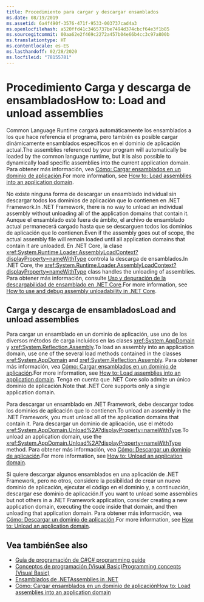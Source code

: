 ```yaml
---
title: Procedimiento para cargar y descargar ensamblados
ms.date: 08/19/2019
ms.assetid: 6a4f490f-3576-471f-9533-003737cad4a3
ms.openlocfilehash: a520ffd41c3465737be7494d374cbcf64e3f1b85
ms.sourcegitcommit: 00aa62e2f469c2272a457b04e66b4cc3c97a800b
ms.translationtype: HT
ms.contentlocale: es-ES
ms.lasthandoff: 02/28/2020
ms.locfileid: "78155781"
---
```

# <a name="how-to-load-and-unload-assemblies"></a><span data-ttu-id="55255-102">Procedimiento Carga y descarga de ensamblados</span><span class="sxs-lookup"><span data-stu-id="55255-102">How to: Load and unload assemblies</span></span>
<span data-ttu-id="55255-103">Common Language Runtime cargará automáticamente los ensamblados a los que hace referencia el programa, pero también es posible cargar dinámicamente ensamblados específicos en el dominio de aplicación actual.</span><span class="sxs-lookup"><span data-stu-id="55255-103">The assemblies referenced by your program will automatically be loaded by the common language runtime, but it is also possible to dynamically load specific assemblies into the current application domain.</span></span> <span data-ttu-id="55255-104">Para obtener más información, vea [Cómo: Cargar ensamblados en un dominio de aplicación](../../framework/app-domains/how-to-load-assemblies-into-an-application-domain.md).</span><span class="sxs-lookup"><span data-stu-id="55255-104">For more information, see [How to: Load assemblies into an application domain](../../framework/app-domains/how-to-load-assemblies-into-an-application-domain.md).</span></span>

<span data-ttu-id="55255-105">No existe ninguna forma de descargar un ensamblado individual sin descargar todos los dominios de aplicación que lo contienen en .NET Framework.</span><span class="sxs-lookup"><span data-stu-id="55255-105">In .NET Framework, there is no way to unload an individual assembly without unloading all of the application domains that contain it.</span></span> <span data-ttu-id="55255-106">Aunque el ensamblado esté fuera de ámbito, el archivo de ensamblado actual permanecerá cargado hasta que se descarguen todos los dominios de aplicación que lo contienen.</span><span class="sxs-lookup"><span data-stu-id="55255-106">Even if the assembly goes out of scope, the actual assembly file will remain loaded until all application domains that contain it are unloaded.</span></span> <span data-ttu-id="55255-107">En .NET Core, la clase <xref:System.Runtime.Loader.AssemblyLoadContext?displayProperty=nameWithType> controla la descarga de ensamblados.</span><span class="sxs-lookup"><span data-stu-id="55255-107">In .NET Core, the <xref:System.Runtime.Loader.AssemblyLoadContext?displayProperty=nameWithType> class handles the unloading of assemblies.</span></span> <span data-ttu-id="55255-108">Para obtener más información, consulte [Uso y depuración de la descargabilidad de ensamblado en .NET Core](unloadability.md).</span><span class="sxs-lookup"><span data-stu-id="55255-108">For more information, see [How to use and debug assembly unloadability in .NET Core](unloadability.md).</span></span>

## <a name="load-and-unload-assemblies"></a><span data-ttu-id="55255-109">Carga y descarga de ensamblados</span><span class="sxs-lookup"><span data-stu-id="55255-109">Load and unload assemblies</span></span>

<span data-ttu-id="55255-110">Para cargar un ensamblado en un dominio de aplicación, use uno de los diversos métodos de carga incluidos en las clases <xref:System.AppDomain> y <xref:System.Reflection.Assembly>.</span><span class="sxs-lookup"><span data-stu-id="55255-110">To load an assembly into an application domain, use one of the several load methods contained in the classes <xref:System.AppDomain> and <xref:System.Reflection.Assembly>.</span></span> <span data-ttu-id="55255-111">Para obtener más información, vea [Cómo: Cargar ensamblados en un dominio de aplicación](../../framework/app-domains/how-to-load-assemblies-into-an-application-domain.md).</span><span class="sxs-lookup"><span data-stu-id="55255-111">For more information, see [How to: Load assemblies into an application domain](../../framework/app-domains/how-to-load-assemblies-into-an-application-domain.md).</span></span> <span data-ttu-id="55255-112">Tenga en cuenta que .NET Core solo admite un único dominio de aplicación.</span><span class="sxs-lookup"><span data-stu-id="55255-112">Note that .NET Core supports only a single application domain.</span></span>

<span data-ttu-id="55255-113">Para descargar un ensamblado en .NET Framework, debe descargar todos los dominios de aplicación que lo contienen.</span><span class="sxs-lookup"><span data-stu-id="55255-113">To unload an assembly in the .NET Framework, you must unload all of the application domains that contain it.</span></span> <span data-ttu-id="55255-114">Para descargar un dominio de aplicación, use el método <xref:System.AppDomain.Unload%2A?displayProperty=nameWithType>.</span><span class="sxs-lookup"><span data-stu-id="55255-114">To unload an application domain, use the <xref:System.AppDomain.Unload%2A?displayProperty=nameWithType> method.</span></span> <span data-ttu-id="55255-115">Para obtener más información, vea [Cómo: Descargar un dominio de aplicación](../../framework/app-domains/how-to-unload-an-application-domain.md).</span><span class="sxs-lookup"><span data-stu-id="55255-115">For more information, see [How to: Unload an application domain](../../framework/app-domains/how-to-unload-an-application-domain.md).</span></span>

<span data-ttu-id="55255-116">Si quiere descargar algunos ensamblados en una aplicación de .NET Framework, pero no otros, considere la posibilidad de crear un nuevo dominio de aplicación, ejecutar el código en el dominio y, a continuación, descargar ese dominio de aplicación.</span><span class="sxs-lookup"><span data-stu-id="55255-116">If you want to unload some assemblies but not others in a .NET Framework application, consider creating a new application domain, executing the code inside that domain, and then unloading that application domain.</span></span> <span data-ttu-id="55255-117">Para obtener más información, vea [Cómo: Descargar un dominio de aplicación](../../framework/app-domains/how-to-unload-an-application-domain.md).</span><span class="sxs-lookup"><span data-stu-id="55255-117">For more information, see [How to: Unload an application domain](../../framework/app-domains/how-to-unload-an-application-domain.md).</span></span>  

## <a name="see-also"></a><span data-ttu-id="55255-118">Vea también</span><span class="sxs-lookup"><span data-stu-id="55255-118">See also</span></span>

- [<span data-ttu-id="55255-119">Guía de programación de C#</span><span class="sxs-lookup"><span data-stu-id="55255-119">C# programming guide</span></span>](../../csharp/programming-guide/index.md)
- [<span data-ttu-id="55255-120">Conceptos de programación (Visual Basic)</span><span class="sxs-lookup"><span data-stu-id="55255-120">Programming concepts (Visual Basic)</span></span>](../../visual-basic/programming-guide/concepts/index.md)
- [<span data-ttu-id="55255-121">Ensamblados de .NET</span><span class="sxs-lookup"><span data-stu-id="55255-121">Assemblies in .NET</span></span>](index.md)
- [<span data-ttu-id="55255-122">Cómo: Cargar ensamblados en un dominio de aplicación</span><span class="sxs-lookup"><span data-stu-id="55255-122">How to: Load assemblies into an application domain</span></span>](../../framework/app-domains/how-to-load-assemblies-into-an-application-domain.md)
